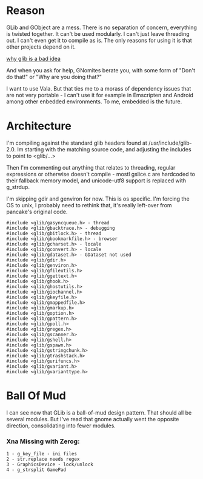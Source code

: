 # Reason

GLib and GObject are a mess. There is no separation of concern, everything is twisted together. It can't be used modularly. I can't just leave threading out. I can't even get it to compile as is. The only reasons for using it is that other projects depend on it.

[why glib is a bad idea](http://repo.hu/cgi-bin/pool.cgi?cmd=show&node=glib)

And when you ask for help, GNomites berate you, with some form of "Don't do that!" or "Why are you doing that?"

I want to use Vala. But that ties me to a morass of dependency issues that are not very portable - I can't use it for example in Emscripten and Android among other enbedded environments. To me, embedded is the future.

# Architecture

I'm compiling against the standard glib headers found at /usr/include/glib-2.0. Im starting with the matching source code, and adjusting the includes to point to <glib/...>

Then I'm commenting out anything that relates to threading, regular expressions or otherwise doesn't compile - mostl gslice.c are hardcoded to their fallback memory model, and unicode-utf8 support is replaced with g_strdup.

I'm skipping gdir and genviron for now. This is os specific. I'm forcing the OS to unix, I probably need to rethink that, it's really left-over from pancake's original code.

    #include <glib/gasyncqueue.h> - thread
    #include <glib/gbacktrace.h> - debugging
    #include <glib/gbitlock.h> - thread
    #include <glib/gbookmarkfile.h> - browser
    #include <glib/gcharset.h> - locale
    #include <glib/gconvert.h> - locale
    #include <glib/gdataset.h> - GDataset not used 
    #include <glib/gdir.h>
    #include <glib/genviron.h>
    #include <glib/gfileutils.h>
    #include <glib/ggettext.h>
    #include <glib/ghook.h>
    #include <glib/ghostutils.h>
    #include <glib/giochannel.h>
    #include <glib/gkeyfile.h>
    #include <glib/gmappedfile.h>
    #include <glib/gmarkup.h>
    #include <glib/goption.h>
    #include <glib/gpattern.h>
    #include <glib/gpoll.h>
    #include <glib/gregex.h>
    #include <glib/gscanner.h>
    #include <glib/gshell.h>
    #include <glib/gspawn.h>
    #include <glib/gstringchunk.h>
    #include <glib/gtrashstack.h>
    #include <glib/gurifuncs.h>
    #include <glib/gvariant.h>
    #include <glib/gvarianttype.h>


# Ball Of Mud
I can see now that GLib is a ball-of-mud design pattern. That should all be several modules. But I've read that gnome actually went the opposite direction, consolidating into fewer modules.

### Xna Missing with Zerog:

    1 - g_key_file - ini files
    2 - str.replace needs regex
    3 - GraphicsDevice - lock/unlock
    4 - g_strsplit GamePad
    
